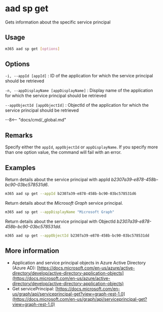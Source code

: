# aad sp get

Gets information about the specific service principal

## Usage

```sh
m365 aad sp get [options]
```

## Options

`-i, --appId [appId]`
: ID of the application for which the service principal should be retrieved

`-n, --appDisplayName [appDisplayName]`
: Display name of the application for which the service principal should be retrieved

`--appObjectId [appObjectId]`
: ObjectId of the application for which the service principal should be retrieved

--8<-- "docs/cmd/_global.md"

## Remarks

Specify either the `appId`, `appObjectId` or `appDisplayName`. If you specify more than one option value, the command will fail with an error.

## Examples

Return details about the service principal with appId _b2307a39-e878-458b-bc90-03bc578531d6_.

```sh
m365 aad sp get --appId b2307a39-e878-458b-bc90-03bc578531d6
```

Return details about the _Microsoft Graph_ service principal.

```sh
m365 aad sp get --appDisplayName "Microsoft Graph"
```

Return details about the service principal with ObjectId _b2307a39-e878-458b-bc90-03bc578531dd_.

```sh
m365 aad sp get --appObjectId b2307a39-e878-458b-bc90-03bc578531dd
```

## More information

- Application and service principal objects in Azure Active Directory (Azure AD): [https://docs.microsoft.com/en-us/azure/active-directory/develop/active-directory-application-objects](https://docs.microsoft.com/en-us/azure/active-directory/develop/active-directory-application-objects)
- Get servicePrincipal: [https://docs.microsoft.com/en-us/graph/api/serviceprincipal-get?view=graph-rest-1.0](https://docs.microsoft.com/en-us/graph/api/serviceprincipal-get?view=graph-rest-1.0)
